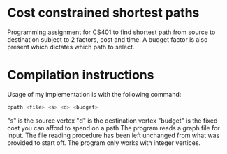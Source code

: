 # Cost constrained shortest paths
Programming assignment for CS401 to find shortest path from source to destination subject to 2 factors, cost and time. A budget factor is also present which dictates which path to select.

# Compilation instructions
Usage of my implementation is with the following command:
```bash
cpath <file> <s> <d> <budget>
```
"s" is the source vertex
"d" is the destination vertex
"budget" is the fixed cost you can afford to spend on a path
The program reads a graph file for input.
The file reading procedure has been left unchanged from what was provided to start off.
The program only works with integer vertices.